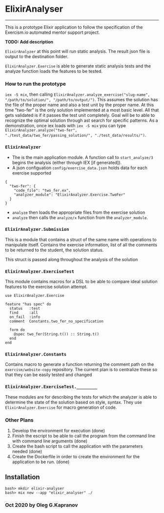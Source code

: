 # ElixirAnalyser

---

This is a prototype Elixir application to follow the specification of
the Exercism.io automated mentor support project.

**TODO: Add description**

`ElixirAnalyzer` at this point will run static analysis. The result json
file is output to the destination folder.

`ElixirAnalyzer.Exercise` is able to generate static analysis tests and
the analyze function loads the features to be tested.


### How to run the prototype

`iex -S mix`, then calling `ElixirAnalyzer.analyze_exercise("slug-name",
"/path/to/solution/", "/path/to/output/")`. This assumes the solution
has the file of the proper name and also a test unit by the proper name.
At this time "two-fer" is the only solution implemented at a most basic
level. All that gets validated is if it passes the test unit completely.
Goal will be to able to recognize the optimal solution through ast
search for specific patterns. As a demonstration, once iex loads with
`iex -S mix` you can type `ElixirAnalyzer.analyze("two-fer",
"./test_data/two_fer/passing_solution/", "./test_data/results/")`.

### `ElixirAnalyzer`

- The is the main application module. A function call to
  `start_analyze/3` begins the analysis (either through IEX [if generated]).
- A json configuation `config/exercise_data.json` holds data for each
  exercise supported

```
{
  "two-fer": {
    "code_file": "two_fer.ex",
    "analyzer_module": "ElixirAnalyzer.Exercise.TwoFer"
  }
}
```

- `analyze` then loads the appropriate files from the exercise solution
- `analyze` then calls the `analyze/x` function from the
  `analyzer_module`.


### `ElixirAnalyzer.Submission`

This is a module that contains a struct of the same name with operations
to manipulate itself. Contains the exercise information, list of all the
comments to be returned to the student, the solution status.

This struct is passed along throughout the analysis of the solution

### `ElixirAnalyzer.ExerciseTest`

This module contains macros for a DSL to be able to compare ideal
solution features to the exercise solution attempt.

```
use ElixirAnalyzer.Exercise

feature "has spec" do
  status   :test
  find     :all
  on_fail  :info
  comment  Constants.two_fer_no_specification

  form do
    @spec two_fer(String.t()) :: String.t()
  end
end
```

### `ElixirAnalyzer.Constants`

Contains macro to generate a function returning the comment path on the
`exercism/website-copy` repository. The current plan is to centralize
these so that they can be easily tested and changed

### `ElixirAnalyzer.ExerciseTest.________`

These modules are for describing the tests for which the analyzer is
able to determine the state of the solution based on style, syntax.
They use `ElixirAnalyzer.Exercise` for macro generation of code.

### Other Plans

1. Develop the environment for execution (done)
2. Finish the escript to be able to call the program from the command
   line with command line arguments (done)
3. Create the bash script to call the application with the parameters
   needed (done)
4. Create the Dockerfile in order to create the environment for the
   application to be run. (done)

## Installation

```
bash> mkdir elixir-analyser
bash> mix new --app "elixir_analyser" ./
```

### Oct 2020 by Oleg G.Kapranov

[1]: https://dev.to/neenjaw/writing-an-elixir-code-analyzer-with-metaprogramming-magic-fl4
[2]: https://github.com/exercism/elixir-analyzer
